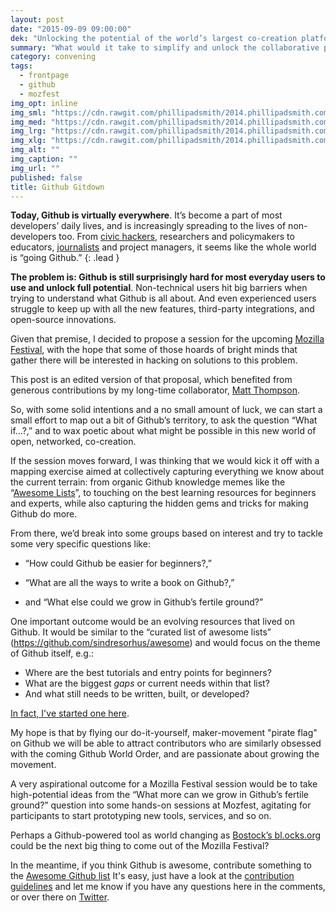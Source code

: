 ```yaml
---
layout: post
date: "2015-09-09 09:00:00"
dek: "Unlocking the potential of the world’s largest co-creation platform"
summary: "What would it take to simplify and unlock the collaborative power Github for all? "
category: convening
tags: 
  - frontpage
  - github
  - mozfest
img_opt: inline
img_sml: "https://cdn.rawgit.com/phillipadsmith/2014.phillipadsmith.com/master/files/colonize-github-100px.jpg"
img_med: "https://cdn.rawgit.com/phillipadsmith/2014.phillipadsmith.com/master/files/colonize-github-100px.jpg"
img_lrg: "https://cdn.rawgit.com/phillipadsmith/2014.phillipadsmith.com/master/files/colonize-github-100px.jpg"
img_xlg: "https://cdn.rawgit.com/phillipadsmith/2014.phillipadsmith.com/master/files/colonize-github-100px.jpg"
img_alt: ""
img_caption: ""
img_url: ""
published: false
title: Github Gitdown
---
```


**Today, Github is virtually everywhere**. It’s become a part of most developers’ daily lives, and is increasingly spreading to the lives of non-developers too. From [civic hackers](https://github.com/california-civic-data-coalition), researchers and policymakers to educators, [journalists](https://github.com/NYTimes) and project managers, it seems like the whole world is “going Github.” 
{: .lead }

**The problem is: Github is still surprisingly hard for most everyday users to use and unlock full potential**. Non-technical users hit big barriers when trying to understand what Github is all about. And even experienced users struggle to keep up with all the new features, third-party integrations, and open-source innovations. 

Given that premise, I decided to propose a session for the upcoming [Mozilla Festival](https://2015.mozillafestival.org/), with the hope that some of those hoards of bright minds that gather there will be interested in hacking on solutions to this problem. 

This post is an edited version of that proposal, which benefited from generous contributions by my long-time collaborator, [Matt Thompson](https://twitter.com/openmatt).

So, with some solid intentions and a no small amount of luck, we can start a small effort to map out a bit of Github’s territory, to ask the question “What if…?,” and to wax poetic about what might be possible in this new world of open, networked, co-creation. 

If the session moves forward, I was thinking that we would kick it off with a mapping exercise aimed at collectively capturing everything we know about the current terrain: from organic Github knowledge memes like the “[Awesome Lists](https://github.com/sindresorhus/awesome)”, to touching on the best learning resources for beginners and experts, while also capturing the hidden gems and tricks for making Github do more.

From there, we’d break into some groups based on interest and try to tackle  some very specific questions like: 

* “How could Github be easier for beginners?,” 

* “What are all the ways to write a book on Github?,”  

* and “What else could we grow in Github’s fertile ground?”  

One important outcome would be an evolving resources that lived on Github. It would be similar to the “curated list of awesome lists” (https://github.com/sindresorhus/awesome) and would focus on the theme of Github itself, e.g.:

* Where are the best tutorials and entry points for beginners? 
* What are the biggest *gaps* or current needs within that list? 
* And what still needs to be written, built, or developed? 

[In fact, I've started one here](https://github.com/phillipadsmith/awesome-github).

My hope is that by flying our do-it-yourself, maker-movement "pirate flag" on Github we will be able to attract contributors who are similarly obsessed with the coming Github World Order, and are passionate about growing the movement.

A very aspirational outcome for a Mozilla Festival session would be to take high-potential ideas from the “What more can we grow in Github’s fertile ground?” question into some hands-on sessions at Mozfest, agitating for participants to start prototyping new tools, services, and so on. 

Perhaps a Github-powered tool as world changing as [Bostock’s bl.ocks.org](http://bost.ocks.org/mike/block/) could be the next big thing to come out of the Mozilla Festival?

In the meantime, if you think Github is awesome, contribute something to the [Awesome Github list](https://github.com/phillipadsmith/awesome-github) It's easy, just have a look at the [contribution guidelines](https://github.com/phillipadsmith/awesome-github/blob/master/CONTRIBUTING.md) and let me know if you have any questions here in the comments, or over there on [Twitter](http://twitter.com/phillipadsmith).




